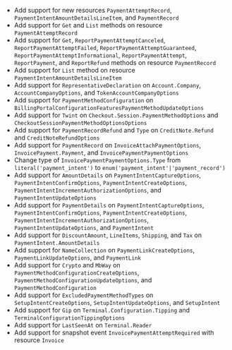 * Add support for new resources `PaymentAttemptRecord`, `PaymentIntentAmountDetailsLineItem`, and `PaymentRecord`
* Add support for `Get` and `List` methods on resource `PaymentAttemptRecord`
* Add support for `Get`, `ReportPaymentAttemptCanceled`, `ReportPaymentAttemptFailed`, `ReportPaymentAttemptGuaranteed`, `ReportPaymentAttemptInformational`, `ReportPaymentAttempt`, `ReportPayment`, and `ReportRefund` methods on resource `PaymentRecord`
* Add support for `List` method on resource `PaymentIntentAmountDetailsLineItem`
* Add support for `RepresentativeDeclaration` on `Account.Company`, `AccountCompanyOptions`, and `TokenAccountCompanyOptions`
* Add support for `PaymentMethodConfiguration` on `BillingPortalConfigurationFeaturesPaymentMethodUpdateOptions`
* Add support for `Twint` on `Checkout.Session.PaymentMethodOptions` and `CheckoutSessionPaymentMethodOptionsOptions`
* Add support for `PaymentRecordRefund` and `Type` on `CreditNote.Refund` and `CreditNoteRefundOptions`
* Add support for `PaymentRecord` on `InvoiceAttachPaymentOptions`, `InvoicePayment.Payment`, and `InvoicePaymentPaymentOptions`
* Change type of `InvoicePaymentPaymentOptions.Type` from `literal('payment_intent')` to `enum('payment_intent'|'payment_record')`
* Add support for `AmountDetails` on `PaymentIntentCaptureOptions`, `PaymentIntentConfirmOptions`, `PaymentIntentCreateOptions`, `PaymentIntentIncrementAuthorizationOptions`, and `PaymentIntentUpdateOptions`
* Add support for `PaymentDetails` on `PaymentIntentCaptureOptions`, `PaymentIntentConfirmOptions`, `PaymentIntentCreateOptions`, `PaymentIntentIncrementAuthorizationOptions`, `PaymentIntentUpdateOptions`, and `PaymentIntent`
* Add support for `DiscountAmount`, `LineItems`, `Shipping`, and `Tax` on `PaymentIntent.AmountDetails`
* Add support for `NameCollection` on `PaymentLinkCreateOptions`, `PaymentLinkUpdateOptions`, and `PaymentLink`
* Add support for `Crypto` and `MbWay` on `PaymentMethodConfigurationCreateOptions`, `PaymentMethodConfigurationUpdateOptions`, and `PaymentMethodConfiguration`
* Add support for `ExcludedPaymentMethodTypes` on `SetupIntentCreateOptions`, `SetupIntentUpdateOptions`, and `SetupIntent`
* Add support for `Gip` on `Terminal.Configuration.Tipping` and `TerminalConfigurationTippingOptions`
* Add support for `LastSeenAt` on `Terminal.Reader`
* Add support for snapshot event `InvoicePaymentAttemptRequired` with resource `Invoice`